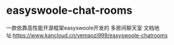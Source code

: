 # easyswoole-chat-rooms
一款依靠高性能开源框架easyswoole开发的 多房间聊天室
文档地址:https://www.kancloud.cn/yemaozi999/easyswoole-chatrooms
